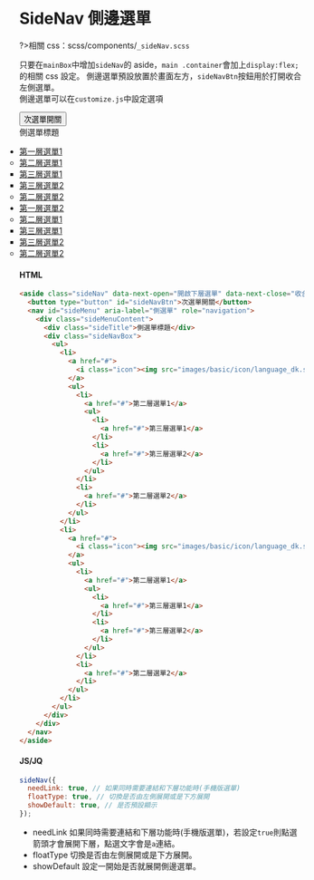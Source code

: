 # SideNav 側邊選單

?>相關 css：scss/components/`_sideNav.scss`

只要在`mainBox`中增加`sideNav`的 aside，`main .container`會加上`display:flex;`的相關 css 設定。
側邊選單預設放置於畫面左方，`sideNavBtn`按鈕用於打開收合左側選單。  
側邊選單可以在`customize.js`中設定選項

<aside class="sideNav" data-next-open="開啟下層選單" data-next-close="收合下層選單">
  <button type="button" id="sideNavBtn">次選單開關</button>
  <nav id="sideMenu" aria-label="側選單" role="navigation">
    <div class="sideMenuContent">
      <div class="sideTitle">側選單標題</div>
      <div class="sideNavBox">
        <ul>
          <li>
            <a href="#">
              <i class="icon"><img src="images/basic/icon/language_dk.svg" alt /></i>第一層選單1
            </a>
            <ul>
              <li>
                <a href="#">第二層選單1</a>
                <ul>
                  <li>
                    <a href="#">第三層選單1</a>
                  </li>
                  <li>
                    <a href="#">第三層選單2</a>
                  </li>
                </ul>
              </li>
              <li>
                <a href="#">第二層選單2</a>
              </li>
            </ul>
          </li>
          <li>
            <a href="#">
              <i class="icon"><img src="images/basic/icon/language_dk.svg" alt /></i>第一層選單2
            </a>
            <ul>
              <li>
                <a href="#">第二層選單1</a>
                <ul>
                  <li>
                    <a href="#">第三層選單1</a>
                  </li>
                  <li>
                    <a href="#">第三層選單2</a>
                  </li>
                </ul>
              </li>
              <li>
                <a href="#">第二層選單2</a>
              </li>
            </ul>
          </li>
        </ul>
      </div>
    </div>
  </nav>
</aside>
<!-- tabs:start -->

#### **HTML**

```html
<aside class="sideNav" data-next-open="開啟下層選單" data-next-close="收合下層選單">
  <button type="button" id="sideNavBtn">次選單開關</button>
  <nav id="sideMenu" aria-label="側選單" role="navigation">
    <div class="sideMenuContent">
      <div class="sideTitle">側選單標題</div>
      <div class="sideNavBox">
        <ul>
          <li>
            <a href="#">
              <i class="icon"><img src="images/basic/icon/language_dk.svg" alt /></i>第一層選單1
            </a>
            <ul>
              <li>
                <a href="#">第二層選單1</a>
                <ul>
                  <li>
                    <a href="#">第三層選單1</a>
                  </li>
                  <li>
                    <a href="#">第三層選單2</a>
                  </li>
                </ul>
              </li>
              <li>
                <a href="#">第二層選單2</a>
              </li>
            </ul>
          </li>
          <li>
            <a href="#">
              <i class="icon"><img src="images/basic/icon/language_dk.svg" alt /></i>第一層選單2
            </a>
            <ul>
              <li>
                <a href="#">第二層選單1</a>
                <ul>
                  <li>
                    <a href="#">第三層選單1</a>
                  </li>
                  <li>
                    <a href="#">第三層選單2</a>
                  </li>
                </ul>
              </li>
              <li>
                <a href="#">第二層選單2</a>
              </li>
            </ul>
          </li>
        </ul>
      </div>
    </div>
  </nav>
</aside>
```

#### **JS/JQ**

```javascript
sideNav({
  needLink: true, // 如果同時需要連結和下層功能時(手機版選單)
  floatType: true, // 切換是否由左側展開或是下方展開
  showDefault: true, // 是否預設顯示
});
```

- needLink 如果同時需要連結和下層功能時(手機版選單)，若設定`true`則點選箭頭才會展開下層，點選文字會是`a`連結。
- floatType 切換是否由左側展開或是下方展開。
- showDefault 設定一開始是否就展開側邊選單。
<!-- tabs:end -->

<style>
  .sideNav ul{
    padding-left:0px !important;
  }
</style>
<script>

// 亂數數字
function _randomNumber(max) {
  let letter = '1234567890';
  let number = '';

  for (let i = 0; i < max; i++) number += letter.charAt(Math.floor(Math.random() * letter.length));
  return number;
}

// 亂數英文字
function _randomLetter(max) {
  let letter = 'abcdefghijklmnopqrstuvwxyz';
  let text = '';

  for (let i = 0; i < max; i++) text += letter.charAt(Math.floor(Math.random() * letter.length));
  return text;
}function _jsSlideToggle(element, time = 200) {
  let ele = window.getComputedStyle(element);

  let display = ele.display;
  let speed = time;
  element.style.display = display;
  if (display === 'none') {
    element.style.display = 'block';
    let totalHeight = element.offsetHeight;
    element.style.overflow = 'hidden';
    element.style.height = '0px';
    element.style.transitionProperty = 'height';
    element.style.transitionDuration = `${speed}ms`;
    setTimeout(() => {
      element.style.height = `${totalHeight}px`;
    }, 0);
    setTimeout(() => {
      element.style.removeProperty('height');
      element.style.removeProperty('overflow');
      element.style.removeProperty('transition-duration');
      element.style.removeProperty('transition-property');
    }, speed);
  } else {
    let totalHeight2 = element.offsetHeight;
    element.style.overflow = 'hidden';
    element.style.height = `${totalHeight2}px`;
    element.style.transitionProperty = 'height';
    element.style.transitionDuration = `${speed}ms`;
    setTimeout(() => {
      element.style.height = `0px`;
    }, 0);
    setTimeout(() => {
      element.style.display = 'none';
      element.style.removeProperty('height');
      element.style.removeProperty('overflow');
      element.style.removeProperty('transition-duration');
      element.style.removeProperty('transition-property');
    }, speed);
  }
}
  function sideNav(options) {
  // RWD切換判斷，與_variable.scss 的 --RWDWidth連動
  const setRWDWidth = parseInt(window.getComputedStyle(document.documentElement).getPropertyValue('--RWDWidth'));
  const body = document.querySelector('body');
  const { showDefault = true, needLink = false, duration = 200, float = true } = options;
  const sideNav = document.querySelector('.sideNav');
  if (!sideNav) return;

  float ? sideNav.classList.add('typeA') : sideNav.classList.add('typeB');

  const nextOpen = sideNav.dataset.nextOpen;
  const nextClose = sideNav.dataset.nextClose;

  const sideMenu = sideNav.querySelector('nav#sideMenu');
  if (!sideMenu) return;
  const sideMenuContent = sideMenu.querySelector('.sideMenuContent');
  sideMenu.dataset.width = parseInt(getComputedStyle(sideMenuContent).width.replace('px', ''));
  const sideNavBtn = sideNav.querySelector('#sideNavBtn');
  const allTarget = sideNav.querySelectorAll('a, button, input, select');

  // 設定無障礙屬性
  // 按鈕
  sideNavBtn.setAttribute('aria-haspopup', 'true');
  sideNavBtn.setAttribute('aria-controls', 'sideMenu');
  // 選單
  sideMenu.setAttribute('aria-labelledby', 'sideNavBtn');
  sideMenu.setAttribute('role', 'navigation');

  if (sideNavBtn) {
    // 統一設定過渡效果

    function _setTransitionBtn(left = null, toLeft = null) {
      const checkDisplay = window.getComputedStyle(sideMenu).display === 'none';

      sideNavBtn.setAttribute('aria-expanded', checkDisplay ? 'false' : 'true');
      sideNavBtn.classList.toggle('active');

      if (window.outerWidth <= setRWDWidth && float) {
        sideNavBtn.style.transitionProperty = 'left';
        sideNavBtn.style.transitionDuration = `${duration}ms`;
        sideNavBtn.style.left = `${left}px`;
        setTimeout(() => {
          sideNavBtn.style.left = `${toLeft}px`;
        });
        setTimeout(() => {
          sideNavBtn.style.removeProperty('transition-duration');
          sideNavBtn.style.removeProperty('transition-property');
        }, duration);
      }
    }

function _jsSlideToggleWidth(element, time = 200) {
  let ele = window.getComputedStyle(element);
  let display = ele.display;
  let speed = time;
  element.style.display = display;
  if (display === 'none') {
    element.style.display = 'block';
    let totalWidth = element.offsetWidth;
    element.style.overflow = 'hidden';
    element.style.width = '0px';
    element.style.transitionProperty = 'width';
    element.style.transitionDuration = `${speed}ms`;
    setTimeout(() => {
      element.style.width = `${totalWidth}px`;
    }, 0);
    setTimeout(() => {
      element.style.removeProperty('width');
      element.style.removeProperty('overflow');
      element.style.removeProperty('transition-duration');
      element.style.removeProperty('transition-property');
    }, speed);
  } else {
    let totalWidth2 = element.offsetWidth;
    element.style.overflow = 'hidden';
    element.style.width = `${totalWidth2}px`;
    element.style.transitionProperty = 'width';
    element.style.transitionDuration = `${speed}ms`;
    setTimeout(() => {
      element.style.width = `0px`;
    }, 0);
    setTimeout(() => {
      element.style.display = 'none';
      element.style.removeProperty('width');
      element.style.removeProperty('overflow');
      element.style.removeProperty('transition-duration');
      element.style.removeProperty('transition-property');
    }, speed);
  }
}
    function _transitionToggle() {
      if ((window.outerWidth <= setRWDWidth && float) || window.outerWidth > setRWDWidth) {
        _jsSlideToggleWidth(sideMenu, 200);
      } else if (window.outerWidth <= setRWDWidth && !float) {
        _jsSlideToggle(sideMenu);
      }
    }
    sideNavBtn.addEventListener('click', () => {
      _transitionToggle();
      _setTransitionBtn();
    });
  }

  // 預設開啟/關閉
  if (showDefault) {
    // 按鈕
    sideNavBtn.setAttribute('aria-expanded', 'true');
    sideNavBtn.classList.add('active');
    // 選單
    sideMenu.style.display = 'block';
  } else {
    // 按鈕
    sideNavBtn.setAttribute('aria-expanded', 'false');
    sideNavBtn.setAttribute('aria-controls', 'sideMenu');
    // 選單
    sideMenu.style.display = 'none';
  }

  // 為含下層選單的 li 加上 hasChild 類別
  sideMenu.querySelectorAll('li ul').forEach((item) => item.parentNode.classList.add('hasChild'));

  // 設定所有含子選單項目的無障礙與點擊處理
  sideMenu.querySelectorAll('.hasChild').forEach((item) => {
    const uid = `sn_${_randomLetter(3)}${_randomNumber(3)}`;
    let childControl;
    if (!needLink) {
      childControl = item.querySelector('a');
      childControl.setAttribute('role', 'button');
    } else {
      item.classList.add('needLink');
      const nextBtn = document.createElement('button');
      nextBtn.classList.add('nextLvl');
      item.querySelector('a').insertAdjacentElement('afterend', nextBtn);
      nextBtn.setAttribute('type', 'button');
      nextBtn.setAttribute('aria-label', nextOpen);
      childControl = nextBtn;
    }
    const childUl = item.querySelector('ul');
    childControl.setAttribute('aria-expanded', 'false');
    childControl.setAttribute('aria-haspopup', 'true');
    childControl.setAttribute('id', uid);
    childControl.setAttribute('aria-controls', `${uid}_con`);
    childUl.setAttribute('id', `${uid}_con`);
    childUl.setAttribute('aria-labelledby', uid);
    childControl.addEventListener('click', (e) => {
      e.preventDefault();
      _toggleAccordion(childControl, 'ul', item);
    });
  });

  // 手風琴切換函式
  function _toggleAccordion(control, selector, parent) {
    const content = control.parentNode.querySelector(selector);
    const isVisible = getComputedStyle(content).display !== 'none';
    control.setAttribute('aria-expanded', isVisible ? 'false' : 'true');
    parent.classList.toggle('active');
    _jsSlideToggle(content);
    if (needLink) {
      control.setAttribute('aria-label', isVisible ? nextOpen : nextClose);
    }
    // 收合同層其他項目
    const sibling = [...control.parentNode.parentNode.children].filter((item) => item !== parent);

    sibling.forEach((item) => {
      item.querySelector(selector) !== null ? _jsSlideUp(item.querySelector(selector)) : null;
      if (needLink) {
        item.querySelector('button')?.setAttribute('aria-expanded', 'false');
        item.querySelector('button')?.setAttribute('aria-label', nextOpen);
      } else {
        item.querySelector('a').setAttribute('aria-expanded', 'false');
      }
      item.classList.remove('active');
    });
  }

  let checkRwd = window.outerWidth < setRWDWidth;
  // 鍵盤無障礙設定（僅限 RWD 狀態下有效）
  body.addEventListener('keydown', (e) => {
    if (checkRwd && sideNavBtn.getAttribute('aria-expanded') === 'true') {
      const focusable = [...allTarget].filter((item) => item.getBoundingClientRect().height !== 0);
      const lastFocusable = focusable.at(-1);
      if (e.code === 'Tab') {
        if (e.shiftKey && e.target === allTarget[0]) {
          e.preventDefault();
          lastFocusable.focus();
        } else if (!e.shiftKey && e.target === lastFocusable) {
          e.preventDefault();
          sideNavBtn.focus();
        }
      }
    }
  });

  // 視窗載入與重置事件：調整響應式設定
  const _checkRwdFn = () => {
    if (window.outerWidth <= setRWDWidth) {
      checkRwd = true;
      sideNavBtn.classList.remove('active');
      sideNavBtn.setAttribute('aria-expanded', 'false');
      if (float) {
        sideNavBtn.style.left = '';
        sideNavBtn.style.top = `80px`;
        sideMenu.removeAttribute('style');
      } else {
        _jsSlideUp(sideMenu);
      }
    } else if (window.outerWidth > setRWDWidth && checkRwd === true) {
      checkRwd = false;
      sideNavBtn.classList.add('active');
      sideNavBtn.setAttribute('aria-expanded', 'true');
      sideMenu.removeAttribute('style');
      if (!float) _jsSlideDown(sideMenu);
    }
  };
  _checkRwdFn();
  window.addEventListener('resize', () => _checkRwdFn());
}
sideNav({
  needLink: false, // 如果同時需要連結和下層功能時
});
</script>
